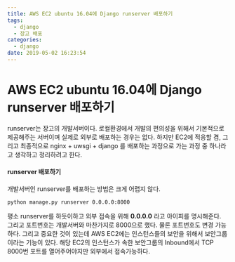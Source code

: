 ```yaml
---
title: AWS EC2 ubuntu 16.04에 Django runserver 배포하기
tags:
  - django
  - 장고 배포
categories:
  - django
date: 2019-05-02 16:23:54
---
```


# AWS EC2 ubuntu 16.04에 Django runserver 배포하기

runserver는 장고의 개발서버이다. 로컬환경에서 개발의 편의성을 위해서 기본적으로 제공해주는 서버이며 실제로 외부로 배포하는 경우는 없다. 하지만 EC2에 적응할 겸, 그리고 최종적으로 nginx + uwsgi + django 를 배포하는 과정으로 가는 과정 중 하나라고 생각하고 정리하려고 한다.

#### runserver 배포하기

개발서버인 runserver를 배포하는 방법은 크게 어렵지 않다. 
~~~shell
python manage.py runserver 0.0.0.0:8000
~~~
평소 runserver를 하듯이하고 외부 접속을 위해 **0.0.0.0** 라고 아이피를 명시해준다. 그리고 포트번호는 개발서버와 마찬가지로 8000으로 했다. 물론 포트번호도 변경 가능하다. 그리고 중요한 것이 있는데 AWS EC2에는 인스턴스들의 보안을 위해서 보안그룹이라는 기능이 있다. 해당 EC2의 인스턴스가 속한 보안그룹의 Inbound에서 TCP 8000번 포트를 열어주어야지만 외부에서 접속가능하다.